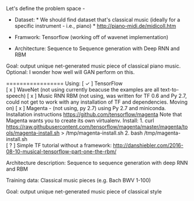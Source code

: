 

Let's define the problem space - 
   * Dataset: 
    * We should find dataset that's classical music (ideally for a specific instrument - i.e., piano)
    * http://piano-midi.de/midicoll.htm
   
   * Framwork: Tensorflow (working off of wavenet implementation)
   * Architecture: Sequence to Sequence generation with Deep RNN and RBM
   
Goal: output unique net-generated music piece of classical piano music.
Optional: I wonder how well will GAN perform on this.


=================
Using:
	[ ✓ ] TensorFlow	
	[ x ] WaveNet (not using currently beacuse the examples are all text-to-speech)
	[ x ] Music RNN RBM (not using, was written for TF 0.6 and Py 2.7, could not get to work with any installation of TF and dependencies. Moving on)
	[ x ] Magenta - (not using, py 2.7) using Py 2.7 and miniconda. Installation instructions https://github.com/tensorflow/magenta
		Note that Magenta wants you to create its own virtualenv. Install:
			1. curl https://raw.githubusercontent.com/tensorflow/magenta/master/magenta/tools/magenta-install.sh > /tmp/magenta-install.sh
			2. bash /tmp/magenta-install.sh		
	[ ? ] Simple TF tutorial without a framework: http://danshiebler.com/2016-08-10-musical-tensorflow-part-one-the-rbm/ 

Architecture description: Sequence to sequence generation with deep RNN and RBM

Training data: Classical music pieces (e.g. Bach BWV 1-100)

Goal: output unique net-generated music piece of classical style


